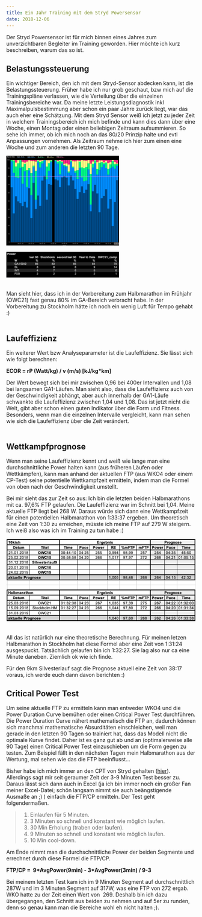 ```yaml
---
title: Ein Jahr Training mit dem Stryd Powersensor
date: 2018-12-06
---
```


Der Stryd Powersensor ist für mich binnen eines Jahres zum unverzichtbaren Begleiter im Training geworden. Hier möchte ich kurz beschreiben, warum das so ist.

## Belastungssteuerung

Ein wichtiger Bereich, den ich mit dem Stryd-Sensor abdecken kann, ist die Belastungssteuerung. Früher habe ich nur grob geschaut, bzw mich auf die Trainingspläne verlassen, wie die Verteilung über die einzelnen Trainingsbereiche war. Da meine letzte Leistungsdiagnostik inkl Maximalpulsbestimmung aber schon ein paar Jahre zurück liegt, war das auch eher eine Schätzung. Mit dem Stryd Sensor weiß ich jetzt zu jeder Zeit in welchem Trainingsbereich ich mich befinde und kann dies dann über eine Woche, einen Montag oder einen beliebigen Zeitraum aufsummieren. So sehe ich immer, ob ich mich noch an das 80/20 Prinzip halte und evtl Anpassungen vornehmen. Als Zeitraum nehme ich hier zum einen eine Woche und zum anderen die letzten 90 Tage.

![](/assets/images/Bildschirmfoto-2018-12-06-um-19.05.21-300x238.png)

![](/assets/images/Bildschirmfoto-2018-12-06-um-19.06.19-300x68.png)<br /><br />

Man sieht hier, dass ich in der Vorbereitung zum Halbmarathon im Frühjahr (OWC21) fast genau 80% im GA-Bereich verbracht habe. In der Vorbereitung zu Stockholm hätte ich noch ein wenig Luft für Tempo gehabt :)<br /><br />

## Laufeffizienz

Ein weiterer Wert bzw Analyseparameter ist die Laufeffizienz. Sie lässt sich wie folgt berechnen:

**ECOR = rP (Watt/kg) / v (m/s) \[kJ/kg\*km\]**

Der Wert bewegt sich bei mir zwischen 0,96 bei 400er Intervallen und 1,08 bei langsamen GA1-Läufen. Man sieht also, dass die Laufeffizienz auch von der Geschwindigkeit abhängt, aber auch innerhalb der GA1-Läufe schwankte die Laufeffizienz zwischen 1,04 und 1,08. Das ist jetzt nicht die Welt, gibt aber schon einen guten Indikator über die Form und Fitness. Besonders, wenn man die einzelnen Intervalle vergleicht, kann man sehen wie sich die Laufeffizienz über die Zeit verändert.<br /><br />

## Wettkampfprognose

Wenn man seine Laufeffizienz kennt und weiß wie lange man eine durchschnittliche Power halten kann (aus früheren Läufen oder Wettkämpfen), kann man anhand der aktuellen FTP (aus WKO4 oder einem CP-Test) seine potentielle Wettkampfzeit ermitteln, indem man die Formel von oben nach der Geschwindigkeit umstellt.

Bei mir sieht das zur Zeit so aus: Ich bin die letzten beiden Halbmarathons mit ca. 97,6% FTP gelaufen. Die Laufeffizienz war im Schnitt bei 1,04. Meine aktuelle FTP liegt bei 268 W. Daraus würde sich dann eine Wettkampfzeit für einen potentiellen Halbmarathon von 1:33:37 ergeben. Um theoretisch eine Zeit von 1:30 zu erreichen, müsste ich meine FTP auf 279 W steigern. Ich weiß also was ich im Training zu tun habe :)

![](/assets/images/Bildschirmfoto-2018-12-06-um-19.19.35.png)<br /><br />

All das ist natürlich nur eine theoretische Berechnung. Für meinen letzen Halbmarathon in Stockholm hat diese Formel aber eine Zeit von 1:31:24 ausgespuckt. Tatsächlich gelaufen bin ich 1:32:27. Sie lag also nur ca eine Minute daneben. Ziemlich ok wie ich finde.

Für den 9km Silvesterlauf sagt die Prognose aktuell eine Zeit von 38:17 voraus, ich werde euch dann davon berichten :)

## Critical Power Test

Um seine aktuelle FTP zu ermitteln kann man entweder WKO4 und die Power Duration Curve bemühen oder einen Critical Power Test durchführen. Die Power Duration Curve nähert mathematisch die FTP an, dadurch können sich manchmal mathematische Absurditäten einschleichen, weil man gerade in den letzten 90 Tagen so trainiert hat, dass das Modell nicht die optimale Kurve findet. Daher ist es ganz gut ab und an (optimalerweise alle 90 Tage) einen Critical Power Test einzuschieben um die Form gegen zu testen. Zum Beispiel fällt in den nächsten Tagen mein Halbmarathon aus der Wertung, mal sehen wie das die FTP beeinflusst...

Bisher habe ich mich immer an den CPT von Stryd gehalten ([hier](https://raincastle.blog/?p=214)). Allerdings sagt mir seit geraumer Zeit der 3-9 Minuten Test besser zu. Daraus lässt sich dann auch in Excel (ja ich bin immer noch ein großer Fan meiner Excel-Datei; schön langsam nimmt sie auch beängstigende Ausmaße an ;) ) einfach die FTP/CP ermitteln. Der Test geht folgendermaßen.

> 1. Einlaufen für 5 Minuten.
> 2. 3 Minuten so schnell und konstant wie möglich laufen.
> 3. 30 Min Erholung (traben oder laufen).
> 4. 9 Minuten so schnell und konstant wie möglich laufen.
> 5. 10 Min cool-down.

Am Ende nimmt man die durchschnittliche Power der beiden Segmente und errechnet durch diese Formel die FTP/CP.

**FTP/CP =  9\*AvgPower(9min) - 3\*AvgPower(3min) / 9-3**

Bei meinem letzten Test kam ich im 9 Minuten Segment auf durchschnittlich 287W und im 3 Minuten Segment auf 317W, was eine FTP von 272 ergab. WKO hatte zu der Zeit einen Wert von  269. Deshalb bin ich dazu übergegangen, den Schnitt aus beiden zu nehmen und auf 5er zu runden, denn so genau kann man die Bereiche wohl eh nicht halten ;).<br /><br />
